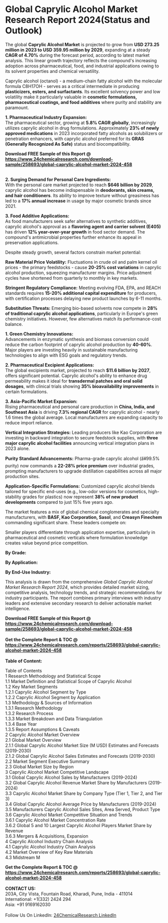 <h1>Global Caprylic Alcohol Market Research Report 2024(Status and Outlook)</h1><p>The global <strong>Caprylic Alcohol Market</strong> is projected to grow from <strong>USD 273.25 million in 2023 to USD 359.95 million by 2029</strong>, expanding at a steady <strong>CAGR of 4.70%</strong> during the forecast period, according to latest market analysis. This linear growth trajectory reflects the compound's increasing adoption across pharmaceutical, food, and industrial applications owing to its solvent properties and chemical versatility.</p><p>Caprylic alcohol (octanol) - a medium-chain fatty alcohol with the molecular formula C8H17OH - serves as a critical intermediate in producing <strong>plasticizers, esters, and surfactants</strong>. Its excellent solvency power and low volatility make it particularly valuable in <strong>cosmetic formulations, pharmaceutical coatings, and food additives</strong> where purity and stability are paramount.</p><p><strong>1. Pharmaceutical Industry Expansion:</strong><br>
The pharmaceutical sector, growing at <strong>5.8% CAGR globally</strong>, increasingly utilizes caprylic alcohol in drug formulations. Approximately <strong>23% of newly approved medications</strong> in 2023 incorporated fatty alcohols as solubilizers or penetration enhancers, with caprylic alcohol preferred for its <strong>GRAS (Generally Recognized As Safe)</strong> status and biocompatibility.</p><div><b>Download FREE Sample of this Report @ 
            <a href="https://www.24chemicalresearch.com/download-sample/258693/global-caprylic-alcohol-market-2024-458">
            https://www.24chemicalresearch.com/download-sample/258693/global-caprylic-alcohol-market-2024-458</a></b></div><br><p><strong>2. Surging Demand for Personal Care Ingredients:</strong><br>
With the personal care market projected to reach <strong>$646 billion by 2029</strong>, caprylic alcohol has become indispensable in <strong>deodorants, skin creams, and hair conditioners</strong>. Its ability to improve texture without greasiness has led to a <strong>17% annual increase</strong> in usage by major cosmetic brands since 2021.</p><p><strong>3. Food Additive Applications:</strong><br>
As food manufacturers seek safer alternatives to synthetic additives, caprylic alcohol's approval as a <strong>flavoring agent and carrier solvent (E405)</strong> has driven <strong>12% year-over-year growth</strong> in food sector demand. The compound's antimicrobial properties further enhance its appeal in preservation applications.</p><p>Despite steady growth, several factors constrain market potential:</p><p><strong>Raw Material Price Volatility:</strong> Fluctuations in crude oil and palm kernel oil prices - the primary feedstocks - cause <strong>20-25% cost variations</strong> in caprylic alcohol production, squeezing manufacturer margins. Price adjustment cycles have shortened from quarterly to monthly in key markets.</p><p><strong>Stringent Regulatory Compliance:</strong> Meeting evolving FDA, EPA, and REACH standards requires <strong>15-20% additional capital expenditure</strong> for producers, with certification processes delaying new product launches by 6-11 months.</p><p><strong>Substitution Threats:</strong> Emerging bio-based solvents now compete in <strong>28% of traditional caprylic alcohol applications</strong>, particularly in Europe's green chemistry initiatives. However, few alternatives match its performance-cost balance.</p><p><strong>1. Green Chemistry Innovations:</strong><br>
Advancements in enzymatic synthesis and biomass conversion could reduce the carbon footprint of caprylic alcohol production by <strong>40-60%</strong>. Major players are investing heavily in sustainable manufacturing technologies to align with ESG goals and regulatory trends.</p><p><strong>2. Pharmaceutical Excipient Applications:</strong><br>
The global excipients market, projected to reach <strong>$11.6 billion by 2027</strong>, offers significant potential. Caprylic alcohol's ability to enhance drug permeability makes it ideal for <strong>transdermal patches and oral solid dosages</strong>, with clinical trials showing <strong>35% bioavailability improvements</strong> in certain formulations.</p><p><strong>3. Asia-Pacific Market Expansion:</strong><br>
Rising pharmaceutical and personal care production in <strong>China, India, and Southeast Asia</strong> is driving <strong>7.3% regional CAGR</strong> for caprylic alcohol - nearly 1.6 times the global average. Local manufacturers are expanding capacity to reduce import reliance.</p><p><strong>Vertical Integration Strategies:</strong> Leading producers like Kao Corporation are investing in backward integration to secure feedstock supplies, with <strong>three major caprylic alcohol facilities</strong> announcing vertical integration plans in 2023 alone.</p><p><strong>Purity Standard Advancements:</strong> Pharma-grade caprylic alcohol (â¥99.5% purity) now commands a <strong>22-28% price premium</strong> over industrial grades, prompting manufacturers to upgrade distillation capabilities across all major production sites.</p><p><strong>Application-Specific Formulations:</strong> Customized caprylic alcohol blends tailored for specific end-uses (e.g., low-odor versions for cosmetics, high-stability grades for plastics) now represent <strong>38% of new product developments</strong> compared to just 15% five years ago.</p><p>The market features a mix of global chemical conglomerates and specialty manufacturers, with <strong>BASF, Kao Corporation, Sasol</strong>, and <strong>Creasyn Finechem</strong> commanding significant share. These leaders compete on:</p><p>Smaller players differentiate through application expertise, particularly in pharmaceutical and cosmetic verticals where formulation knowledge creates value beyond price competition.</p><p><strong>By Grade:</strong></p><p><strong>By Application:</strong></p><p><strong>By End-Use Industry:</strong></p><p>This analysis is drawn from the comprehensive <em>Global Caprylic Alcohol Market Research Report 2024</em>, which provides detailed market sizing, competitive analysis, technology trends, and strategic recommendations for industry participants. The report combines primary interviews with industry leaders and extensive secondary research to deliver actionable market intelligence.</p><div><b>Download FREE Sample of this Report @ 
            <a href="https://www.24chemicalresearch.com/download-sample/258693/global-caprylic-alcohol-market-2024-458">
            https://www.24chemicalresearch.com/download-sample/258693/global-caprylic-alcohol-market-2024-458</a></b></div><br><div><b>Get the Complete Report & TOC @ 
            <a href="https://www.24chemicalresearch.com/reports/258693/global-caprylic-alcohol-market-2024-458">
            https://www.24chemicalresearch.com/reports/258693/global-caprylic-alcohol-market-2024-458</a></b></div><br>
            <b>Table of Content:</b><p>Table of Contents<br />
1 Research Methodology and Statistical Scope<br />
1.1 Market Definition and Statistical Scope of Caprylic Alcohol<br />
1.2 Key Market Segments<br />
1.2.1 Caprylic Alcohol Segment by Type<br />
1.2.2 Caprylic Alcohol Segment by Application<br />
1.3 Methodology & Sources of Information<br />
1.3.1 Research Methodology<br />
1.3.2 Research Process<br />
1.3.3 Market Breakdown and Data Triangulation<br />
1.3.4 Base Year<br />
1.3.5 Report Assumptions & Caveats<br />
2 Caprylic Alcohol Market Overview<br />
2.1 Global Market Overview<br />
2.1.1 Global Caprylic Alcohol Market Size (M USD) Estimates and Forecasts (2019-2030)<br />
2.1.2 Global Caprylic Alcohol Sales Estimates and Forecasts (2019-2030)<br />
2.2 Market Segment Executive Summary<br />
2.3 Global Market Size by Region<br />
3 Caprylic Alcohol Market Competitive Landscape<br />
3.1 Global Caprylic Alcohol Sales by Manufacturers (2019-2024)<br />
3.2 Global Caprylic Alcohol Revenue Market Share by Manufacturers (2019-2024)<br />
3.3 Caprylic Alcohol Market Share by Company Type (Tier 1, Tier 2, and Tier 3)<br />
3.4 Global Caprylic Alcohol Average Price by Manufacturers (2019-2024)<br />
3.5 Manufacturers Caprylic Alcohol Sales Sites, Area Served, Product Type<br />
3.6 Caprylic Alcohol Market Competitive Situation and Trends<br />
3.6.1 Caprylic Alcohol Market Concentration Rate<br />
3.6.2 Global 5 and 10 Largest Caprylic Alcohol Players Market Share by Revenue<br />
3.6.3 Mergers & Acquisitions, Expansion<br />
4 Caprylic Alcohol Industry Chain Analysis<br />
4.1 Caprylic Alcohol Industry Chain Analysis<br />
4.2 Market Overview of Key Raw Materials<br />
4.3 Midstream M</p><div><b>Get the Complete Report & TOC @ 
            <a href="https://www.24chemicalresearch.com/reports/258693/global-caprylic-alcohol-market-2024-458">
            https://www.24chemicalresearch.com/reports/258693/global-caprylic-alcohol-market-2024-458</a></b></div><br><b>CONTACT US:</b><br>
            203A, City Vista, Fountain Road, Kharadi, Pune, India - 411014<br>
            International: +1(332) 2424 294<br>
            Asia: +91 9169162030 <br><br>
            Follow Us On LinkedIn: <a href="https://www.linkedin.com/company/24chemicalresearch/">24ChemicalResearch LinkedIn</a>